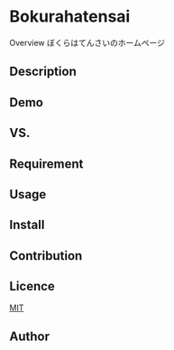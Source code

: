 # Bokurahatensai

Overview
ぼくらはてんさいのホームページ

## Description

## Demo

## VS. 

## Requirement

## Usage

## Install

## Contribution

## Licence

[MIT](https://github.com/tcnksm/tool/blob/master/LICENCE)

## Author